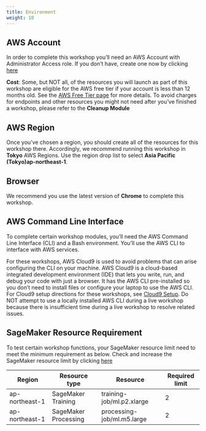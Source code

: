```yaml
---
title: Environment
weight: 10
---
```


## AWS Account
In order to complete this workshop you’ll need an AWS Account with Administrator Access role. If you don’t have, create one now by clicking [here](https://aws.amazon.com/getting-started/)

**Cost**: Some, but NOT all, of the resources you will launch as part of this workshop are eligible for the AWS free tier if your account is less than 12 months old. See the [AWS Free Tier page](https://aws.amazon.com/free/) for more details. To avoid charges for endpoints and other resources you might not need after you’ve finished a workshop, please refer to the **Cleanup Module**

## AWS Region
Once you’ve chosen a region, you should create all of the resources for this workshop there. Accordingly, we recommend running this workshop in **Tokyo** AWS Regions. Use the region drop list to select **Asia Pacific (Tokyo)ap-northeast-1**.

## Browser
We recommend you use the latest version of **Chrome** to complete this workshop.

## AWS Command Line Interface
To complete certain workshop modules, you’ll need the AWS Command Line Interface (CLI) and a Bash environment. You’ll use the AWS CLI to interface with AWS services.

For these workshops, AWS Cloud9 is used to avoid problems that can arise configuring the CLI on your machine. AWS Cloud9 is a cloud-based integrated development environment (IDE) that lets you write, run, and debug your code with just a browser. It has the AWS CLI pre-installed so you don’t need to install files or configure your laptop to use the AWS CLI. For Cloud9 setup directions for these workshops, see [Cloud9 Setup](../workspace/cloud9/). Do NOT attempt to use a locally installed AWS CLI during a live workshop because there is insufficient time during a live workshop to resolve related issues.

## SageMaker Resource Requirement
To test certain workshop functions, your SageMaker resource limit need to meet the minimum requirement as below. Check and increase the SageMaker resource limit by clicking [here](https://sagemaker-tools.corp.amazon.com/limits)

|Region |Resource type |Resource | 	Required limit |
|--- |--- | --- | --- |
|ap-northeast-1|SageMaker Training |training-job/ml.p2.xlarge |2|
|ap-northeast-1|SageMaker Processing |processing-job/ml.m5.large |2|
